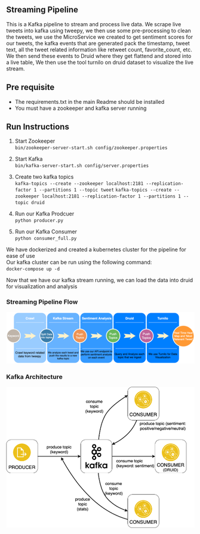 ## Streaming Pipeline

This is a Kafka pipeline to stream and process live data. We scrape live tweets into kafka using tweepy, 
we then use some pre-processing to clean the tweets, we use the MicroService we created to get sentiment scores for our tweets, 
the kafka events that are generated pack the timestamp, tweet text, all the tweet related information like retweet count, favorite_count, etc.
We then send these events to Druid where they get flattend and stored into a live table, We then use the tool turnilo on druid dataset to visualize the live stream.


## Pre requisite
- The requirements.txt in the main Readme should be installed
- You must have a zookeeper and kafka server running


## Run Instructions 

1. Start Zookeeper <br/>
`
 bin/zookeeper-server-start.sh config/zookeeper.properties
`

2. Start Kafka <br/>
`
bin/kafka-server-start.sh config/server.properties
`

3. Create two kafka topics<br/>
`
kafka-topics --create --zookeeper localhost:2181 --replication-factor 1 --partitions 1 --topic tweet
`
`
kafka-topics --create --zookeeper localhost:2181 --replication-factor 1 --partitions 1 --topic druid
`

4. Run our Kafka Prodcuer<br/>
`
python producer.py
`

5. Run our Kafka Consumer<br/>
`
python consumer_full.py
`

We have dockerized and created a kubernetes cluster for the pipeline for ease of use</br>
Our kafka cluster can be run using the following command: </br>
`
docker-compose up -d
`

Now that we have our kafka stream running, we can load the data into druid for visualization and analysis

### Streaming Pipeline Flow
![alt text](https://github.com/SidNimbalkar/CSYE7245FinalProject/blob/master/Images/updated_p2.png)
 
### Kafka Architecture

![alt text](https://github.com/SidNimbalkar/CSYE7245FinalProject/blob/master/Images/Kafka.png)


